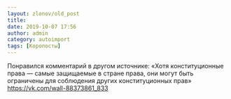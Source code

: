 ```yaml
---
layout: zlonov/old_post
title: 
date: 2019-10-07 17:56
author: admin
category: autoimport
tags: [Коропосты]
---
```


Понравился комментарий в другом источнике: «Хотя конституционные права — самые защищаемые в стране права, они могут быть ограничены для соблюдения других конституционных прав» <a href="https://vk.com/wall-88373861_833">https://vk.com/wall-88373861_833</a>

